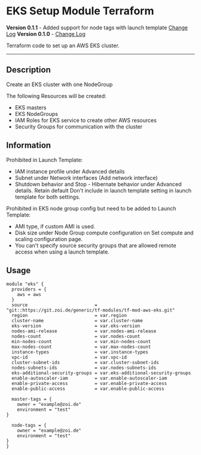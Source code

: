 # EKS Setup Module Terraform

**Version 0.1.1** - Added support for node tags with launch template [Change Log](CHANGELOG.md)
**Version 0.1.0** - [Change Log](CHANGELOG.md)

Terraform code to set up an AWS EKS cluster.

---

## Description

Create an EKS cluster with one NodeGroup

The following Resources will be created:

- EKS masters
- EKS NodeGroups
- IAM Roles for EKS service to create other AWS resources
- Security Groups for communication with the cluster

## Information
Prohibited in Launch Template:
- IAM instance profile under Advanced details
- Subnet under Network interfaces (Add network interface)
- Shutdown behavior and Stop - Hibernate behavior under Advanced details. Retain default Don't include in launch template setting in launch template for both settings.

Prohibited in EKS node group config but need to be added to Launch Template:
- AMI type, if custom AMI is used.
- Disk size under Node Group compute configuration on Set compute and scaling configuration page.
- You can't specify source security groups that are allowed remote access when using a launch template.

## Usage

```
module "eks" {
  providers = {
    aws = aws
  }
  source                         = "git::https://git.zoi.de/generic/tf-modules/tf-mod-aws-eks.git"
  region                         = var.region
  cluster-name                   = var.cluster-name
  eks-version                    = var.eks-version
  nodes-ami-release              = var.nodes-ami-release
  nodes-count                    = var.nodes-count 
  min-nodes-count                = var.min-nodes-count
  max-nodes-count                = var.max-nodes-count
  instance-types                 = var.instance-types
  vpc-id                         = var.vpc-id
  cluster-subnet-ids             = var.cluster-subnet-ids
  nodes-subnets-ids              = var.nodes-subnets-ids
  eks-additional-security-groups = var.eks-additional-security-groups
  enable-autoscaler-iam          = var.enable-autoscaler-iam
  enable-private-access          = var.enable-private-access
  enable-public-access           = var.enable-public-access
  
  master-tags = {              
    owner = "example@zoi.de"
    environment = "test"
}
  
  node-tags = {
    owner = "example@zoi.de"
    environment = "test"
}
}
```